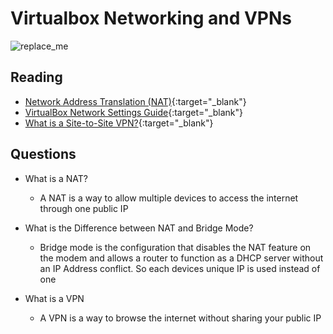 # Virtualbox Networking and VPNs

![replace_me](https://codeworks.blob.core.windows.net/public/assets/img/illustrations/placeholder.svg)

## Reading

- [Network Address Translation (NAT)](https://www.geeksforgeeks.org/network-address-translation-nat/){:target="_blank"}
- [VirtualBox Network Settings Guide](https://www.nakivo.com/blog/virtualbox-network-setting-guide/){:target="_blank"}
- [What is a Site-to-Site VPN?](https://www.fortinet.com/fr/resources/cyberglossary/what-is-site-to-site-vpn){:target="_blank"}


## Questions
- What is a NAT?

  - A NAT is a way to allow multiple devices to access the internet through one public IP

- What is the Difference between NAT and Bridge Mode?

  - Bridge mode is the configuration that disables the NAT feature on the modem and allows a router to function as a DHCP server without an IP Address conflict. So each devices unique IP is used instead of one

- What is a VPN

  - A VPN is a way to browse the internet without sharing your public IP
